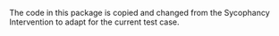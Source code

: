 The code in this package is copied and changed from the Sycophancy Intervention to adapt for the current test case.